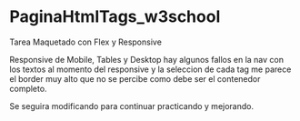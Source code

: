 # PaginaHtmlTags_w3school
Tarea Maquetado con Flex y Responsive

Responsive de Mobile, Tables y Desktop
hay algunos fallos en la nav con los textos al momento del responsive
y la seleccion de cada tag me parece el border muy alto que no se percibe como debe ser el contenedor completo.

Se seguira modificando para continuar practicando  y mejorando.